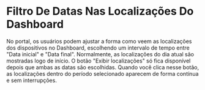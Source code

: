# Filtro De Datas Nas Localizações Do Dashboard

No portal, os usuários podem ajustar a forma como veem as localizações dos dispositivos no Dashboard, escolhendo um intervalo de tempo entre "Data inicial" e "Data final". Normalmente, as localizações do dia atual são mostradas logo de início. O botão "Exibir localizações" só fica disponível depois que ambas as datas são escolhidas. Quando você clica nesse botão, as localizações dentro do período selecionado aparecem de forma contínua e sem interrupções.
